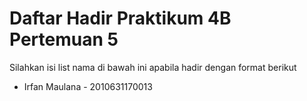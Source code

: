 # Daftar Hadir Praktikum 4B Pertemuan 5
Silahkan isi list nama di bawah ini apabila hadir dengan format berikut

- Irfan Maulana - 2010631170013
